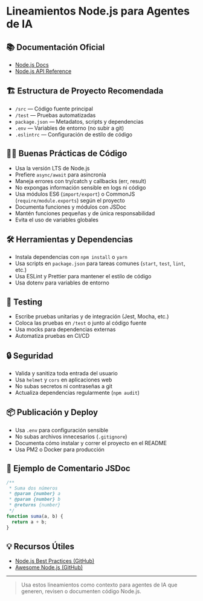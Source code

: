 # Lineamientos Node.js para Agentes de IA

## 📚 Documentación Oficial
- [Node.js Docs](https://nodejs.org/en/docs)
- [Node.js API Reference](https://nodejs.org/dist/latest-v18.x/docs/api/)

## 🏗️ Estructura de Proyecto Recomendada
- `/src` — Código fuente principal
- `/test` — Pruebas automatizadas
- `package.json` — Metadatos, scripts y dependencias
- `.env` — Variables de entorno (no subir a git)
- `.eslintrc` — Configuración de estilo de código

## 🧑‍💻 Buenas Prácticas de Código
- Usa la versión LTS de Node.js
- Prefiere `async/await` para asincronía
- Maneja errores con try/catch y callbacks (err, result)
- No expongas información sensible en logs ni código
- Usa módulos ES6 (`import/export`) o CommonJS (`require/module.exports`) según el proyecto
- Documenta funciones y módulos con JSDoc
- Mantén funciones pequeñas y de única responsabilidad
- Evita el uso de variables globales

## 🛠️ Herramientas y Dependencias
- Instala dependencias con `npm install` o `yarn`
- Usa scripts en `package.json` para tareas comunes (`start`, `test`, `lint`, etc.)
- Usa ESLint y Prettier para mantener el estilo de código
- Usa dotenv para variables de entorno

## 🧪 Testing
- Escribe pruebas unitarias y de integración (Jest, Mocha, etc.)
- Coloca las pruebas en `/test` o junto al código fuente
- Usa mocks para dependencias externas
- Automatiza pruebas en CI/CD

## 🔒 Seguridad
- Valida y sanitiza toda entrada del usuario
- Usa `helmet` y `cors` en aplicaciones web
- No subas secretos ni contraseñas a git
- Actualiza dependencias regularmente (`npm audit`)

## 📦 Publicación y Deploy
- Usa `.env` para configuración sensible
- No subas archivos innecesarios (`.gitignore`)
- Documenta cómo instalar y correr el proyecto en el README
- Usa PM2 o Docker para producción

## 📝 Ejemplo de Comentario JSDoc
```js
/**
 * Suma dos números
 * @param {number} a
 * @param {number} b
 * @returns {number}
 */
function suma(a, b) {
  return a + b;
}
```

## 💡 Recursos Útiles
- [Node.js Best Practices (GitHub)](https://github.com/goldbergyoni/nodebestpractices)
- [Awesome Node.js (GitHub)](https://github.com/sindresorhus/awesome-nodejs)

---

> Usa estos lineamientos como contexto para agentes de IA que generen, revisen o documenten código Node.js.
